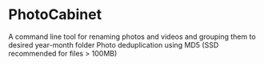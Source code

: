 # PhotoCabinet
A command line tool for renaming photos and videos and grouping them to desired year-month folder
Photo deduplication using MD5 (SSD recommended for files > 100MB)
